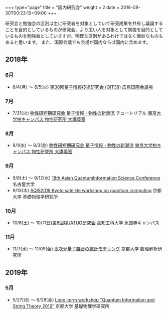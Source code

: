 +++
type="page"
title = "国内研究会"
weight = 2
date = 2018-08-30T00:23:13+09:00
+++

研究会と勉強会の区別は主に研究者を対象としていて研究成果を共有し議論することを目的としているものが研究会、より広い人を対象として勉強を目的としているものを勉強会としていますが、明確な区別があるわけではなく微妙なものもあると思います。
また、国際会議でも会場が国内ならば国内に含めます。

## 2018年

### 6月
- 6/4(月) ～ 6/5(火) [第38回量子情報技術研究会 (QIT38)](https://staff.aist.go.jp/s-kawabata/qit/qit38/)
  [広島国際会議場](http://www.pcf.city.hiroshima.jp/icch/index.html)

### 7月
- 7/31(火) [物性研短期研究会 量子情報・物性の新潮流](http://www.qi.t.u-tokyo.ac.jp/workshop/NQuIC2018/) チュートリアル
  [東京大学柏キャンパス 物性研究所 大講義室](http://www.qi.t.u-tokyo.ac.jp/workshop/NQuIC2018/access.html)

### 8月
- 8/1(水) 〜 8/3(金) [物性研短期研究会 量子情報・物性の新潮流](http://www.qi.t.u-tokyo.ac.jp/workshop/NQuIC2018/)
  [東京大学柏キャンパス 物性研究所 大講義室](http://www.qi.t.u-tokyo.ac.jp/workshop/NQuIC2018/access.html)

### 9月
- 9/8(土) ～ 9/12(水) [18th Asian QuantumInformation Science Conference](http://aqis-conf.org/2018/)
  名古屋大学
- 9/13(木) [AQIS2018 Kyoto satellite workshop on quantum computing](http://www2.yukawa.kyoto-u.ac.jp/~aqis2018/index.php)
  京都大学 基礎物理学研究所

### 10月
- 10/6(土) 〜 10/7(日)[第8回QUATUO研究会](http://www.sceng.kochi-tech.ac.jp/koban/quatuo/doku.php?id=%E7%AC%AC8%E5%9B%9Equatuo%E7%A0%94%E7%A9%B6%E4%BC%9A)
  高知工科大学 永国寺キャンパス
### 11月
- 11/7(水) ～ 11/09(金) [高次元量子雑音の統計モデリング](http://www.kurims.kyoto-u.ac.jp/~kyodo/workshop-ja.html)
  京都大学 数理解析研究所

## 2019年

### 5月
- 5/27(月) 〜 6/28(金) [Long-term workshop "Quantum Information and String Theory 2019"](https://www2.yukawa.kyoto-u.ac.jp/~qist2019/index.php)
  京都大学 基礎物理学研究所
